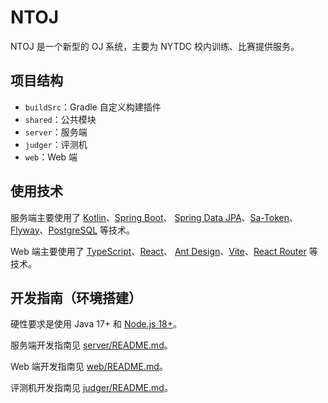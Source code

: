 # NTOJ

NTOJ 是一个新型的 OJ 系统，主要为 NYTDC 校内训练、比赛提供服务。

## 项目结构

- `buildSrc`：Gradle 自定义构建插件
- `shared`：公共模块
- `server`：服务端
- `judger`：评测机
- `web`：Web 端

## 使用技术

服务端主要使用了 [Kotlin](https://kotlinlang.org/)、[Spring Boot](https://spring.io/projects/spring-boot)、
[Spring Data JPA](https://spring.io/projects/spring-data-jpa)、[Sa-Token](http://sa-token.dev33.cn/)、
[Flyway](https://flywaydb.org/)、[PostgreSQL](https://www.postgresql.org/) 等技术。

Web 端主要使用了 [TypeScript](https://www.typescriptlang.org/)、[React](https://reactjs.org/)、
[Ant Design](https://ant.design/)、[Vite](https://vitejs.dev/)、[React Router](https://reactrouter.com/) 等技术。

## 开发指南（环境搭建）

硬性要求是使用 Java 17+ 和 [Node.js 18+](https://nodejs.org/)。

服务端开发指南见 [server/README.md](server/README.md)。

Web 端开发指南见 [web/README.md](web/README.md)。

评测机开发指南见 [judger/README.md](judger/README.md)。
